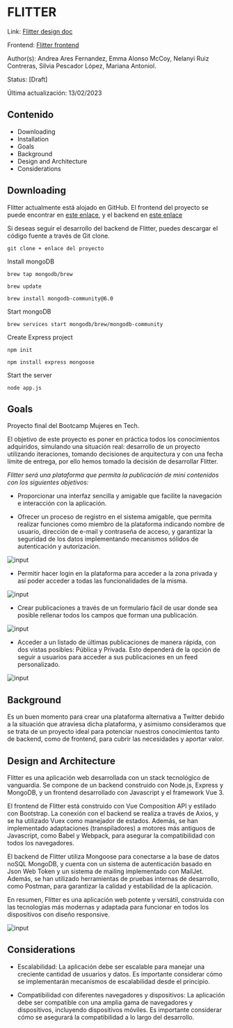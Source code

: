 # FLITTER
Link: [Flitter design doc](https://github.com/No-Woman-No-Work/flitter/blob/main/README.md)

Frontend: [Flitter frontend](https://github.com/No-Woman-No-Work/flitter)

Author(s): Andrea Ares Fernandez, Emma Alonso McCoy, Nelanyi Ruiz Contreras, Silvia Pescador López, Mariana Antoniol.

Status: [Draft]

Última actualización: 13/02/2023

## Contenido
- Downloading
- Installation
- Goals
- Background
- Design and Architecture
- Considerations


## Downloading
Flitter actualmente está alojado en GitHub. El frontend del proyecto se puede encontrar en [este enlace](https://github.com/No-Woman-No-Work/flitter), y el backend en [este enlace](https://github.com/No-Woman-No-Work/v1-Flitter-Back-)

Si deseas seguir el desarrollo del backend de Flitter, puedes descargar el código fuente a través de Git clone.

```
git clone + enlace del proyecto
```

Install mongoDB

```
brew tap mongodb/brew
```

```
brew update
```

```
brew install mongodb-community@6.0
```

Start mongoDB

```
brew services start mongodb/brew/mongodb-community
```

Create Express project

```
npm init
```

```
npm install express mongoose
```

Start the server

```
node app.js
```


## Goals
Proyecto final del Bootcamp Mujeres en Tech.

El objetivo de este proyecto es poner en práctica todos los conocimientos adquiridos, simulando una situación real: desarrollo de un proyecto utilizando iteraciones, tomando decisiones de arquitectura y con una fecha límite de entrega, por ello hemos tomado la decisión de desarrollar Flitter.

_Flitter será una plataforma que permita la publicación de mini contenidos con los siguientes objetivos:_

- Proporcionar una interfaz sencilla y amigable que facilite la navegación e interacción con la aplicación.

- Ofrecer un proceso de registro en el sistema amigable, que permita realizar funciones como miembro de la plataforma indicando nombre de
usuario, dirección de e-mail y contraseña de acceso, y garantizar la seguridad de los datos implementando mecanismos sólidos de autenticación y autorización.

![input](https://user-images.githubusercontent.com/50715363/215982356-72e9a497-cc91-4109-97d7-595d5b2a9f19.png)

- Permitir hacer login en la plataforma para acceder a la zona privada y así poder acceder a todas las funcionalidades de la misma.

![input](https://user-images.githubusercontent.com/50715363/215983030-9a6ed6fd-03b7-47e8-82d6-545bbcdab9a0.png)

- Crear publicaciones a través de un formulario fácil de usar donde sea posible rellenar todos los campos que forman una publicación.

![input](https://user-images.githubusercontent.com/50715363/216117628-caad82ab-c973-4f93-89fa-94ebc7c9faa5.png)

- Acceder a un listado de últimas publicaciones de manera rápida, con dos vistas posibles: Pública y Privada. Esto dependerá de la opción de seguir a usuarios para acceder a sus publicaciones en un feed personalizado.

![input](https://user-images.githubusercontent.com/50715363/216122456-a706d9cc-5c74-4b36-ab57-6801f8742725.png)

## Background
Es un buen momento para crear una plataforma alternativa a Twitter debido a la situación que atraviesa dicha plataforma, y asimismo consideramos que se trata de un proyecto ideal para potenciar nuestros conocimientos tanto de backend, como de frontend, para cubrir las necesidades y aportar valor.

## Design and Architecture
Flitter es una aplicación web desarrollada con un stack tecnológico de vanguardia. Se compone de un backend construido con Node.js, Express y MongoDB, y un frontend desarrollado con Javascript y el framework Vue 3.

El frontend de Flitter está construido con Vue Composition API y estilado con Bootstrap. La conexión con el backend se realiza a través de Axios, y se ha utilizado Vuex como manejador de estados. Además, se han implementado adaptaciones (transpiladores) a motores más antiguos de Javascript, como Babel y Webpack, para asegurar la compatibilidad con todos los navegadores.

El backend de Flitter utiliza Mongoose para conectarse a la base de datos noSQL MongoDB, y cuenta con un sistema de autenticación basado en Json Web Token y un sistema de mailing implementado con MailJet. Además, se han utilizado herramientas de pruebas internas de desarrollo, como Postman, para garantizar la calidad y estabilidad de la aplicación.

En resumen, Flitter es una aplicación web potente y versátil, construida con las tecnologías más modernas y adaptada para funcionar en todos los dispositivos con diseño responsive.

![input](https://user-images.githubusercontent.com/50715363/218560841-5ae5c39a-f3d8-4b0e-aab0-e9fe8a2cf7b6.png)

## Considerations
- Escalabilidad: La aplicación debe ser escalable para manejar una creciente cantidad de usuarios y datos. Es importante considerar cómo se implementarán mecanismos de escalabilidad desde el principio.

- Compatibilidad con diferentes navegadores y dispositivos: La aplicación debe ser compatible con una amplia gama de navegadores y dispositivos, incluyendo dispositivos móviles. Es importante considerar cómo se asegurará la compatibilidad a lo largo del desarrollo.

